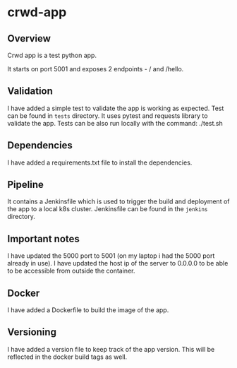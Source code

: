# crwd-app
  
## Overview
Crwd app is a test python app.

It starts on port 5001 and exposes 2 endpoints - / and /hello.

## Validation
I have added a simple test to validate the app is working as expected.
Test can be found in `tests` directory. It uses pytest and requests library to validate the app.
Tests can be also run locally with the command: ./test.sh

## Dependencies
I have added a requirements.txt file to install the dependencies.

## Pipeline
It contains a Jenkinsfile which is used to trigger the build and deployment of the app to a local k8s cluster.
Jenkinsfile can be found in the `jenkins` directory.

## Important notes
I have updated the 5000 port to 5001 (on my laptop i had the 5000 port already in use).
I have updated the host ip of the server to 0.0.0.0 to be able to be accessible from outside the container.

## Docker
I have added a Dockerfile to build the image of the app.

## Versioning
I have added a version file to keep track of the app version. 
This will be reflected in the docker build tags as well.


